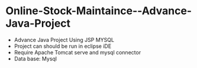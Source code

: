 # Online-Stock-Maintaince--Advance-Java-Project
- Advance Java Project Using JSP MYSQL
- Project can should be run in eclipse iDE
- Require Apache Tomcat serve and mysql connector
- Data base: Mysql
